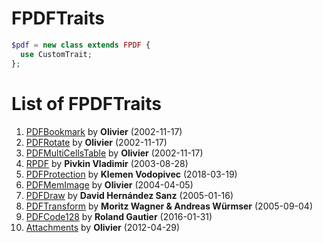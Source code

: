 # FPDFTraits

```php
$pdf = new class extends FPDF {
  use CustomTrait;
};
```

# List of FPDFTraits
 1. [PDFBookmark](PDFBookmark) by **Olivier** (2002-11-17)
 2. [PDFRotate](PDFRotate) by **Olivier** (2002-11-17)
 3. [PDFMultiCellsTable](PDFMultiCellsTable) by **Olivier** (2002-11-17)
31. [RPDF](RPDF) by **Pivkin Vladimir** (2003-08-28)
37. [PDFProtection](PDFProtection) by **Klemen Vodopivec** (2018-03-19)
45. [PDFMemImage](PDFMemImage) by **Olivier** (2004-04-05)
69. [PDFDraw](PDFDraw) by **David Hernández Sanz** (2005-01-16)
79. [PDFTransform](PDFTransform) by **Moritz Wagner & Andreas Würmser** (2005-09-04)
88. [PDFCode128](PDFCode128) by **Roland Gautier** (2016-01-31)
95. [Attachments](Attachments) by **Olivier** (2012-04-29)
